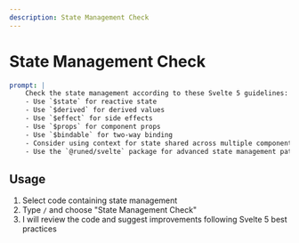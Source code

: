 ```yaml
---
description: State Management Check
---
```


# State Management Check

```yaml
prompt: |
    Check the state management according to these Svelte 5 guidelines:
    - Use `$state` for reactive state
    - Use `$derived` for derived values
    - Use `$effect` for side effects
    - Use `$props` for component props
    - Use `$bindable` for two-way binding
    - Consider using context for state shared across multiple components
    - Use the `@runed/svelte` package for advanced state management patterns
```

## Usage

1. Select code containing state management
2. Type `/` and choose "State Management Check"
3. I will review the code and suggest improvements following Svelte 5 best
   practices
